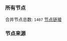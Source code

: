 ### 所有节点
合并节点总数: `1407`
[节点链接](https://raw.githubusercontent.com/rzhy1/11/master/sub/sub_merge_base64.txt)

### 节点来源